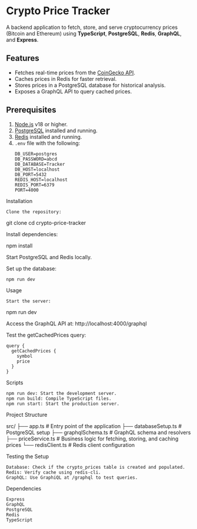 # Crypto Price Tracker

A backend application to fetch, store, and serve cryptocurrency prices (Bitcoin and Ethereum) using **TypeScript**, **PostgreSQL**, **Redis**, **GraphQL**, and **Express**.

## Features
- Fetches real-time prices from the [CoinGecko API](https://www.coingecko.com/en/api).
- Caches prices in Redis for faster retrieval.
- Stores prices in a PostgreSQL database for historical analysis.
- Exposes a GraphQL API to query cached prices.

## Prerequisites
1. [Node.js](https://nodejs.org/) v18 or higher.
2. [PostgreSQL](https://www.postgresql.org/) installed and running.
3. [Redis](https://redis.io/) installed and running.
4. `.env` file with the following:
   ```env
   DB_USER=postgres
   DB_PASSWORD=abcd
   DB_DATABASE=Tracker
   DB_HOST=localhost
   DB_PORT=5432
   REDIS_HOST=localhost
   REDIS_PORT=6379
   PORT=4000
Installation

    Clone the repository:

git clone <repo-url>
cd crypto-price-tracker

Install dependencies:

npm install

Start PostgreSQL and Redis locally.

Set up the database:

    npm run dev

Usage

    Start the server:

npm run dev

Access the GraphQL API at: http://localhost:4000/graphql

Test the getCachedPrices query:

    query {
      getCachedPrices {
        symbol
        price
      }
    }

Scripts

    npm run dev: Start the development server.
    npm run build: Compile TypeScript files.
    npm run start: Start the production server.

Project Structure

src/
├── app.ts              # Entry point of the application
├── databaseSetup.ts    # PostgreSQL setup
├── graphqlSchema.ts    # GraphQL schema and resolvers
├── priceService.ts     # Business logic for fetching, storing, and caching prices
└── redisClient.ts      # Redis client configuration

Testing the Setup

    Database: Check if the crypto_prices table is created and populated.
    Redis: Verify cache using redis-cli.
    GraphQL: Use GraphiQL at /graphql to test queries.

Dependencies

    Express
    GraphQL
    PostgreSQL
    Redis
    TypeScript

